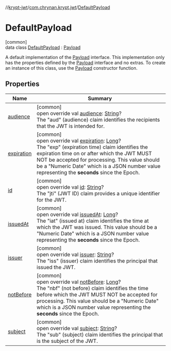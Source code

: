 //[krypt-jwt](../../../index.md)/[com.chrynan.krypt.jwt](../index.md)/[DefaultPayload](index.md)

# DefaultPayload

[common]\
data class [DefaultPayload](index.md) : [Payload](../-payload/index.md)

A default implementation of the [Payload](../-payload/index.md) interface. This implementation only has the properties defined by the [Payload](../-payload/index.md) interface and no extras. To create an instance of this class, use the [Payload](../-payload/index.md) constructor function.

## Properties

| Name | Summary |
|---|---|
| [audience](audience.md) | [common]<br>open override val [audience](audience.md): [String](https://kotlinlang.org/api/latest/jvm/stdlib/kotlin/-string/index.html)?<br>The &quot;aud&quot; (audience) claim identifies the recipients that the JWT is intended for. |
| [expiration](expiration.md) | [common]<br>open override val [expiration](expiration.md): [Long](https://kotlinlang.org/api/latest/jvm/stdlib/kotlin/-long/index.html)?<br>The &quot;exp&quot; (expiration time) claim identifies the expiration time on or after which the JWT MUST NOT be accepted for processing. This value should be a &quot;Numeric Date&quot; which is a JSON number value representing the **seconds** since the Epoch. |
| [id](id.md) | [common]<br>open override val [id](id.md): [String](https://kotlinlang.org/api/latest/jvm/stdlib/kotlin/-string/index.html)?<br>The &quot;jti&quot; (JWT ID) claim provides a unique identifier for the JWT. |
| [issuedAt](issued-at.md) | [common]<br>open override val [issuedAt](issued-at.md): [Long](https://kotlinlang.org/api/latest/jvm/stdlib/kotlin/-long/index.html)?<br>The &quot;iat&quot; (issued at) claim identifies the time at which the JWT was issued. This value should be a &quot;Numeric Date&quot; which is a JSON number value representing the **seconds** since the Epoch. |
| [issuer](issuer.md) | [common]<br>open override val [issuer](issuer.md): [String](https://kotlinlang.org/api/latest/jvm/stdlib/kotlin/-string/index.html)?<br>The &quot;iss&quot; (issuer) claim identifies the principal that issued the JWT. |
| [notBefore](not-before.md) | [common]<br>open override val [notBefore](not-before.md): [Long](https://kotlinlang.org/api/latest/jvm/stdlib/kotlin/-long/index.html)?<br>The &quot;nbf&quot; (not before) claim identifies the time before which the JWT MUST NOT be accepted for processing. This value should be a &quot;Numeric Date&quot; which is a JSON number value representing the **seconds** since the Epoch. |
| [subject](subject.md) | [common]<br>open override val [subject](subject.md): [String](https://kotlinlang.org/api/latest/jvm/stdlib/kotlin/-string/index.html)?<br>The &quot;sub&quot; (subject) claim identifies the principal that is the subject of the JWT. |
